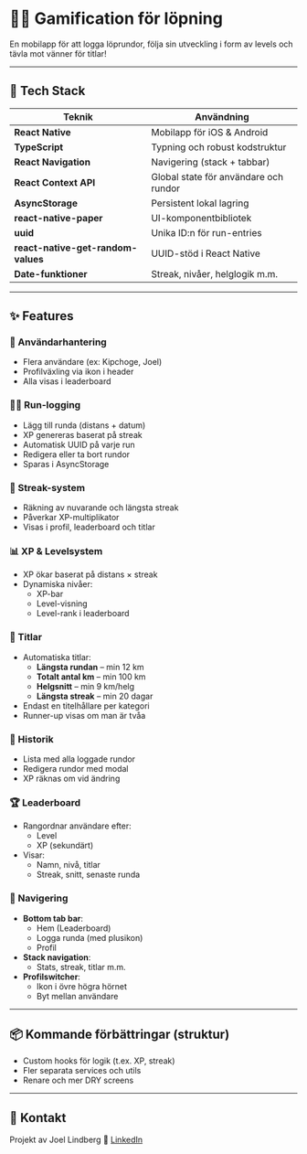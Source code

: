 # 🏃‍♂️ Gamification för löpning

En mobilapp för att logga löprundor, följa sin utveckling i form av levels och tävla mot vänner för titlar! 

---

## 🧰 Tech Stack

| Teknik | Användning |
|--------|------------|
| **React Native** | Mobilapp för iOS & Android |
| **TypeScript** | Typning och robust kodstruktur |
| **React Navigation** | Navigering (stack + tabbar) |
| **React Context API** | Global state för användare och rundor |
| **AsyncStorage** | Persistent lokal lagring |
| **react-native-paper** | UI-komponentbibliotek |
| **uuid** | Unika ID:n för run-entries |
| **react-native-get-random-values** | UUID-stöd i React Native |
| **Date-funktioner** | Streak, nivåer, helglogik m.m. |

---

## ✨ Features

### 👤 Användarhantering
- Flera användare (ex: Kipchoge, Joel)
- Profilväxling via ikon i header
- Alla visas i leaderboard

### 🏃‍♂️ Run-logging
- Lägg till runda (distans + datum)
- XP genereras baserat på streak
- Automatisk UUID på varje run
- Redigera eller ta bort rundor
- Sparas i AsyncStorage

### 🔁 Streak-system
- Räkning av nuvarande och längsta streak
- Påverkar XP-multiplikator
- Visas i profil, leaderboard och titlar

### 📊 XP & Levelsystem
- XP ökar baserat på distans × streak
- Dynamiska nivåer:
  - XP-bar
  - Level-visning
  - Level-rank i leaderboard

### 🏅 Titlar
- Automatiska titlar:
  - **Längsta rundan** – min 12 km
  - **Totalt antal km** – min 100 km
  - **Helgsnitt** – min 9 km/helg
  - **Längsta streak** – min 20 dagar
- Endast en titelhållare per kategori
- Runner-up visas om man är tvåa

### 📖 Historik
- Lista med alla loggade rundor
- Redigera rundor med modal
- XP räknas om vid ändring

### 🏆 Leaderboard
- Rangordnar användare efter:
  - Level
  - XP (sekundärt)
- Visar:
  - Namn, nivå, titlar
  - Streak, snitt, senaste runda

### 📱 Navigering
- **Bottom tab bar**:
  - Hem (Leaderboard)
  - Logga runda (med plusikon)
  - Profil
- **Stack navigation**:
  - Stats, streak, titlar m.m.
- **Profilswitcher**:
  - Ikon i övre högra hörnet
  - Byt mellan användare

---

## 📦 Kommande förbättringar (struktur)
- Custom hooks för logik (t.ex. XP, streak)
- Fler separata services och utils
- Renare och mer DRY screens

---

## 🤝 Kontakt

Projekt av Joel Lindberg
🔗 [LinkedIn](https://www.linkedin.com/in/joel-lindberg2/)